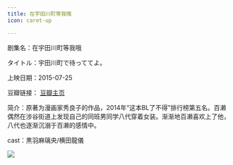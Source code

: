 ```yaml
---
title: 在宇田川町等我哦
icon: caret-up

---
```


剧集名：在宇田川町等我哦

タイトル：宇田川町で待っててよ。

上映日期：2015-07-25

豆瓣链接： [豆瓣主页](https://movie.douban.com/subject/26375690/)

简介：原著为漫画家秀良子的作品，2014年“这本BL了不得”排行榜第五名。百濑偶然在涉谷街道上发现自己的同班男同学八代穿着女装。渐渐地百濑喜欢上了他，八代也逐渐沉溺于百濑的感情中。 ​​​

cast：黒羽麻璃央/横田龍儀

![](https://listpic.tsgsanjiao.com/movie/2015/2015ytct.jpg)